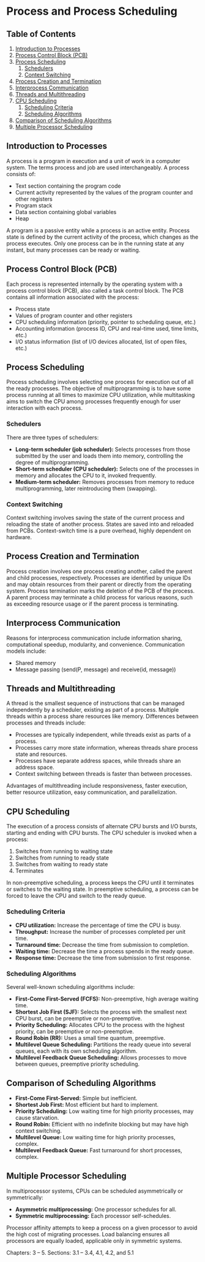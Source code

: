 # Process and Process Scheduling

## Table of Contents
1. [Introduction to Processes](#introduction-to-processes)
2. [Process Control Block (PCB)](#process-control-block-pcb)
3. [Process Scheduling](#process-scheduling)
    1. [Schedulers](#schedulers)
    2. [Context Switching](#context-switching)
4. [Process Creation and Termination](#process-creation-and-termination)
5. [Interprocess Communication](#interprocess-communication)
6. [Threads and Multithreading](#threads-and-multithreading)
7. [CPU Scheduling](#cpu-scheduling)
    1. [Scheduling Criteria](#scheduling-criteria)
    2. [Scheduling Algorithms](#scheduling-algorithms)
8. [Comparison of Scheduling Algorithms](#comparison-of-scheduling-algorithms)
9. [Multiple Processor Scheduling](#multiple-processor-scheduling)

## Introduction to Processes
A process is a program in execution and a unit of work in a computer system. The terms process and job are used interchangeably. A process consists of:
- Text section containing the program code
- Current activity represented by the values of the program counter and other registers
- Program stack
- Data section containing global variables
- Heap

A program is a passive entity while a process is an active entity. Process state is defined by the current activity of the process, which changes as the process executes. Only one process can be in the running state at any instant, but many processes can be ready or waiting.

## Process Control Block (PCB)
Each process is represented internally by the operating system with a process control block (PCB), also called a task control block. The PCB contains all information associated with the process:
- Process state
- Values of program counter and other registers
- CPU scheduling information (priority, pointer to scheduling queue, etc.)
- Accounting information (process ID, CPU and real-time used, time limits, etc.)
- I/O status information (list of I/O devices allocated, list of open files, etc.)

## Process Scheduling
Process scheduling involves selecting one process for execution out of all the ready processes. The objective of multiprogramming is to have some process running at all times to maximize CPU utilization, while multitasking aims to switch the CPU among processes frequently enough for user interaction with each process.

### Schedulers
There are three types of schedulers:
- **Long-term scheduler (job scheduler):** Selects processes from those submitted by the user and loads them into memory, controlling the degree of multiprogramming.
- **Short-term scheduler (CPU scheduler):** Selects one of the processes in memory and allocates the CPU to it, invoked frequently.
- **Medium-term scheduler:** Removes processes from memory to reduce multiprogramming, later reintroducing them (swapping).

### Context Switching
Context switching involves saving the state of the current process and reloading the state of another process. States are saved into and reloaded from PCBs. Context-switch time is a pure overhead, highly dependent on hardware.

## Process Creation and Termination
Process creation involves one process creating another, called the parent and child processes, respectively. Processes are identified by unique IDs and may obtain resources from their parent or directly from the operating system. Process termination marks the deletion of the PCB of the process. A parent process may terminate a child process for various reasons, such as exceeding resource usage or if the parent process is terminating.

## Interprocess Communication
Reasons for interprocess communication include information sharing, computational speedup, modularity, and convenience. Communication models include:
- Shared memory
- Message passing (send(P, message) and receive(id, message))

## Threads and Multithreading
A thread is the smallest sequence of instructions that can be managed independently by a scheduler, existing as part of a process. Multiple threads within a process share resources like memory. Differences between processes and threads include:
- Processes are typically independent, while threads exist as parts of a process.
- Processes carry more state information, whereas threads share process state and resources.
- Processes have separate address spaces, while threads share an address space.
- Context switching between threads is faster than between processes.

Advantages of multithreading include responsiveness, faster execution, better resource utilization, easy communication, and parallelization.

## CPU Scheduling
The execution of a process consists of alternate CPU bursts and I/O bursts, starting and ending with CPU bursts. The CPU scheduler is invoked when a process:
1. Switches from running to waiting state
2. Switches from running to ready state
3. Switches from waiting to ready state
4. Terminates

In non-preemptive scheduling, a process keeps the CPU until it terminates or switches to the waiting state. In preemptive scheduling, a process can be forced to leave the CPU and switch to the ready queue.

### Scheduling Criteria
- **CPU utilization:** Increase the percentage of time the CPU is busy.
- **Throughput:** Increase the number of processes completed per unit time.
- **Turnaround time:** Decrease the time from submission to completion.
- **Waiting time:** Decrease the time a process spends in the ready queue.
- **Response time:** Decrease the time from submission to first response.

### Scheduling Algorithms
Several well-known scheduling algorithms include:
- **First-Come First-Served (FCFS):** Non-preemptive, high average waiting time.
- **Shortest Job First (SJF):** Selects the process with the smallest next CPU burst, can be preemptive or non-preemptive.
- **Priority Scheduling:** Allocates CPU to the process with the highest priority, can be preemptive or non-preemptive.
- **Round Robin (RR):** Uses a small time quantum, preemptive.
- **Multilevel Queue Scheduling:** Partitions the ready queue into several queues, each with its own scheduling algorithm.
- **Multilevel Feedback Queue Scheduling:** Allows processes to move between queues, preemptive priority scheduling.

## Comparison of Scheduling Algorithms
- **First-Come First-Served:** Simple but inefficient.
- **Shortest Job First:** Most efficient but hard to implement.
- **Priority Scheduling:** Low waiting time for high priority processes, may cause starvation.
- **Round Robin:** Efficient with no indefinite blocking but may have high context switching.
- **Multilevel Queue:** Low waiting time for high priority processes, complex.
- **Multilevel Feedback Queue:** Fast turnaround for short processes, complex.

## Multiple Processor Scheduling
In multiprocessor systems, CPUs can be scheduled asymmetrically or symmetrically:
- **Asymmetric multiprocessing:** One processor schedules for all.
- **Symmetric multiprocessing:** Each processor self-schedules.

Processor affinity attempts to keep a process on a given processor to avoid the high cost of migrating processes. Load balancing ensures all processors are equally loaded, applicable only in symmetric systems.

Chapters: 3 – 5.
Sections: 3.1 – 3.4, 4.1, 4.2, and 5.1
